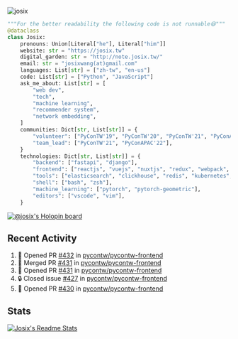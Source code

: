 ![josix](https://komarev.com/ghpvc/?username=josix)
```python
"""For the better readability the following code is not runnable😆"""
@dataclass
class Josix:
    pronouns: Union[Literal["he"], Literal["him"]]
    website: str = "https://josix.tw"
    digital_garden: str = "http://note.josix.tw/"
    email: str = "josixwang(at)gmail.com"
    languages: List[str] = ["zh-tw", "en-us"]
    code: List[str] = ["Python", "JavaScript"]
    ask_me_about: List[str] = [
        "web dev",
        "tech",
        "machine learning",
        "recommender system",
        "network embedding",
    ]
    communities: Dict[str, List[str]] = {
        "volunteer": ["PyConTW'19", "PyConTW'20", "PyConTW'21", "PyConAPAC'22"],
        "team_lead": ["PyConTW'21", "PyConAPAC'22"],
    }
    technologies: Dict[str, List[str]] = {
        "backend": ["fastapi", "django"],
        "frontend": ["reactjs", "vuejs", "nuxtjs", "redux", "webpack", "tailwindcss"],
        "tools": ["elasticsearch", "clickhouse", "redis", "kubernetes", "docker"],
        "shell": ["bash", "zsh"],
        "machine_learning": ["pytorch", "pytorch-geometric"],
        "editors": ["vscode", "vim"],
    }
```
[![@josix's Holopin board](https://holopin.io/api/user/board?user=josix)](https://holopin.io/@josix)

## Recent Activity
<!--START_SECTION:activity-->
1. 💪 Opened PR [#432](https://github.com/pycontw/pycontw-frontend/pull/432) in [pycontw/pycontw-frontend](https://github.com/pycontw/pycontw-frontend)
2. 🎉 Merged PR [#431](https://github.com/pycontw/pycontw-frontend/pull/431) in [pycontw/pycontw-frontend](https://github.com/pycontw/pycontw-frontend)
3. 💪 Opened PR [#431](https://github.com/pycontw/pycontw-frontend/pull/431) in [pycontw/pycontw-frontend](https://github.com/pycontw/pycontw-frontend)
4. 🔒 Closed issue [#427](https://github.com/pycontw/pycontw-frontend/issues/427) in [pycontw/pycontw-frontend](https://github.com/pycontw/pycontw-frontend)
5. 💪 Opened PR [#430](https://github.com/pycontw/pycontw-frontend/pull/430) in [pycontw/pycontw-frontend](https://github.com/pycontw/pycontw-frontend)
<!--END_SECTION:activity-->



## Stats
[![Josix's Readme Stats](https://github-readme-stats.vercel.app/api?username=josix&show_icons=true&theme=default&count_private=true&card_width=400)](https://github.com/anuraghazra/github-readme-stats)
